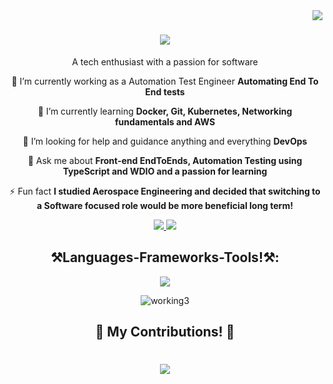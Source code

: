 <img align="right" src="https://visitor-badge.laobi.icu/badge?page_id=Mo-ASayed.visitor-badge&left_color=blue&right_color=red" />

<h1 align = "center">
  <a href= "https://git.io/typing-svg">
    <img src="https://readme-typing-svg.demolab.com/?font=Montserrat&size=30&duration=2500&pause=2000&color=3366F7&vCenter=true&random=false&width=435&lines=Hi%2C+welcome+to+my+Github!;I'm+Mohammed+Sayed!. 🙂" />
  </a>
</h1>

<div align = "center">
    
A tech enthusiast with a passion for software

🔭 I’m currently working as a Automation Test Engineer **Automating End To End tests**

🌱 I’m currently learning **Docker, Git, Kubernetes, Networking fundamentals and AWS**
  
🤝 I’m looking for help and guidance anything and everything **DevOps**

💬 Ask me about **Front-end EndToEnds, Automation Testing using TypeScript and WDIO and a passion for learning**

⚡ Fun fact **I studied Aerospace Engineering and decided that switching to a Software focused role would be more beneficial long term!**


  <a href="mailto:sayedsylvainltd@gmail.com">
    <img src="https://img.shields.io/badge/Gmail-333333?style=for-the-badge&logo=gmail&logoColor=red"/>
  </a>
  <a href="https://linkedin.com/in/mohammed-sayed-16112a179" target="blank">
  <img src="https://img.shields.io/badge/LinkedIn-0077B5?style=for-the-badge&logo=linkedin&logoColor=white"/>
  </a>
  
</div>

<h2 align="center">⚒️Languages-Frameworks-Tools!⚒️:</h2>
<div align = "center">
  <a href = "https://skillicons.dev">
    <img src = "https://skillicons.dev/icons?i=typescript,javascript,github,docker,jenkins,git,vscode,linux,kubernetes,idea,postman,ubuntu" /><br>
  </a>
  
  ![working3](https://github.com/Mo-ASayed/Mo-ASayed/assets/168595193/15d8d39a-4c8c-48b5-937e-d0464341ebfb)

</div>

<div align = "center">
  <h2>🍃 My Contributions! 🍃</h2>
 
                                                                                                                                                                  
<h1 align = "center">
  <a href= "https://git.io/typing-svg">
    <img src="https://readme-typing-svg.demolab.com/?font=Montserrat&size=30&duration=2500&pause=2000&color=3366F7&vCenter=true&random=false&width=435&lines=Thanks+for+stopping+by!%F0%9F%91%8B;Feel+free+to+reach+out!+%F0%9F%93%B2" />
  </a>
</h1>
